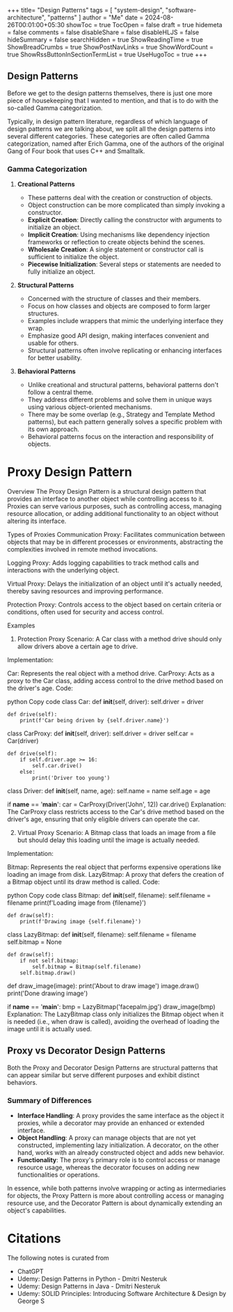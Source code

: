 +++
title= "Design Patterns"
tags = [ "system-design", "software-architecture", "patterns" ]
author = "Me"
date = 2024-08-26T00:01:00+05:30
showToc = true
TocOpen = false
draft = true
hidemeta = false
comments = false
disableShare = false
disableHLJS = false
hideSummary = false
searchHidden = true
ShowReadingTime = true
ShowBreadCrumbs = true
ShowPostNavLinks = true
ShowWordCount = true
ShowRssButtonInSectionTermList = true
UseHugoToc = true
+++

## Design Patterns 

Before we get to the design patterns themselves, there is just one more piece of housekeeping that I wanted to mention, and that is to do with the so-called Gamma categorization.

Typically, in design pattern literature, regardless of which language of design patterns we are talking about, we split all the design patterns into several different categories. These categories are often called Gamma categorization, named after Erich Gamma, one of the authors of the original Gang of Four book that uses C++ and Smalltalk.

### Gamma Categorization

1. **Creational Patterns**
    - These patterns deal with the creation or construction of objects.
    - Object construction can be more complicated than simply invoking a constructor.
    - **Explicit Creation**: Directly calling the constructor with arguments to initialize an object.
    - **Implicit Creation**: Using mechanisms like dependency injection frameworks or reflection to create objects behind the scenes.
    - **Wholesale Creation**: A single statement or constructor call is sufficient to initialize the object.
    - **Piecewise Initialization**: Several steps or statements are needed to fully initialize an object.

2. **Structural Patterns**
    - Concerned with the structure of classes and their members.
    - Focus on how classes and objects are composed to form larger structures.
    - Examples include wrappers that mimic the underlying interface they wrap.
    - Emphasize good API design, making interfaces convenient and usable for others.
    - Structural patterns often involve replicating or enhancing interfaces for better usability.

3. **Behavioral Patterns**
    - Unlike creational and structural patterns, behavioral patterns don't follow a central theme.
    - They address different problems and solve them in unique ways using various object-oriented mechanisms.
    - There may be some overlap (e.g., Strategy and Template Method patterns), but each pattern generally solves a specific problem with its own approach.
    - Behavioral patterns focus on the interaction and responsibility of objects.







# Proxy Design Pattern
Overview
The Proxy Design Pattern is a structural design pattern that provides an interface to another object while controlling access to it. Proxies can serve various purposes, such as controlling access, managing resource allocation, or adding additional functionality to an object without altering its interface.

Types of Proxies
Communication Proxy: Facilitates communication between objects that may be in different processes or environments, abstracting the complexities involved in remote method invocations.

Logging Proxy: Adds logging capabilities to track method calls and interactions with the underlying object.

Virtual Proxy: Delays the initialization of an object until it's actually needed, thereby saving resources and improving performance.

Protection Proxy: Controls access to the object based on certain criteria or conditions, often used for security and access control.

Examples
1. Protection Proxy
Scenario: A Car class with a method drive should only allow drivers above a certain age to drive.

Implementation:

Car: Represents the real object with a method drive.
CarProxy: Acts as a proxy to the Car class, adding access control to the drive method based on the driver's age.
Code:

python
Copy code
class Car:
    def __init__(self, driver):
        self.driver = driver

    def drive(self):
        print(f'Car being driven by {self.driver.name}')

class CarProxy:
    def __init__(self, driver):
        self.driver = driver
        self.car = Car(driver)

    def drive(self):
        if self.driver.age >= 16:
            self.car.drive()
        else:
            print('Driver too young')

class Driver:
    def __init__(self, name, age):
        self.name = name
        self.age = age

if __name__ == '__main__':
    car = CarProxy(Driver('John', 12))
    car.drive()
Explanation: The CarProxy class restricts access to the Car's drive method based on the driver's age, ensuring that only eligible drivers can operate the car.

2. Virtual Proxy
Scenario: A Bitmap class that loads an image from a file but should delay this loading until the image is actually needed.

Implementation:

Bitmap: Represents the real object that performs expensive operations like loading an image from disk.
LazyBitmap: A proxy that defers the creation of a Bitmap object until its draw method is called.
Code:

python
Copy code
class Bitmap:
    def __init__(self, filename):
        self.filename = filename
        print(f'Loading image from {filename}')

    def draw(self):
        print(f'Drawing image {self.filename}')

class LazyBitmap:
    def __init__(self, filename):
        self.filename = filename
        self.bitmap = None

    def draw(self):
        if not self.bitmap:
            self.bitmap = Bitmap(self.filename)
        self.bitmap.draw()

def draw_image(image):
    print('About to draw image')
    image.draw()
    print('Done drawing image')

if __name__ == '__main__':
    bmp = LazyBitmap('facepalm.jpg')
    draw_image(bmp)
Explanation: The LazyBitmap class only initializes the Bitmap object when it is needed (i.e., when draw is called), avoiding the overhead of loading the image until it is actually used.


## Proxy vs Decorator Design Patterns
Both the Proxy and Decorator Design Patterns are structural patterns that can appear similar but serve different purposes and exhibit distinct behaviors. 

### Summary of Differences
- **Interface Handling**: A proxy provides the same interface as the object it proxies, while a decorator may provide an enhanced or extended interface.
- **Object Handling**: A proxy can manage objects that are not yet constructed, implementing lazy initialization. A decorator, on the other hand, works with an already constructed object and adds new behavior.
- **Functionality**: The proxy's primary role is to control access or manage resource usage, whereas the decorator focuses on adding new functionalities or operations.

In essence, while both patterns involve wrapping or acting as intermediaries for objects, the Proxy Pattern is more about controlling access or managing resource use, and the Decorator Pattern is about dynamically extending an object's capabilities.

# Citations

The following notes is curated from 
- ChatGPT
- Udemy: Design Patterns in Python - Dmitri Nesteruk
- Udemy: Design Patterns in Java - Dmitri Nesteruk
- Udemy: SOLID Principles: Introducing Software Architecture & Design by George S